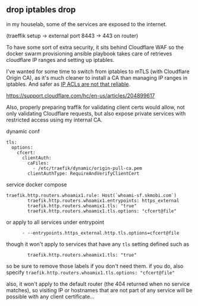 ## drop iptables drop

in my houselab, some of the services are exposed to the internet.

(traeffik setup -> external port 8443 -> 443 on router)

To have some sort of extra security, it sits behind Cloudflare WAF so the docker swarm provisioning ansible playbook takes care of retrieves cloudflare IP ranges and setting up iptables.

I've wanted for some time to switch from iptables to mTLS (with Cloudflare Origin CA), as it's much cleaner to install a CA than managing IP ranges in iptables. And safer as [IP ACLs are not that reliable](https://jychp.medium.com/how-to-bypass-cloudflare-bot-protection-1f2c6c0c36fb).

https://support.cloudflare.com/hc/en-us/articles/204899617

Also, properly preparing traffik for validating client certs would allow, not only validating Cloudflare requests, but also expose private services with restricted access using my internal CA.

dynamic conf

```
tls:
  options:
    cfcert:
      clientAuth:
        caFiles:
          - /etc/traefik/dynamic/origin-pull-ca.pem
        clientAuthType: RequireAndVerifyClientCert
```

service docker compose
```
traefik.http.routers.whoamix1.rule: Host(`whoami-sf.skmobi.com`)
        traefik.http.routers.whoamix1.entrypoints: https_external
        traefik.http.routers.whoamix1.tls: "true"
        traefik.http.routers.whoamix1.tls.options: "cfcert@file"
```

or apply to all services under entrypoint
```
      - --entrypoints.https_external.http.tls.options=cfcert@file
```

though it won't apply to services that have any `tls` setting defined such as
```
        traefik.http.routers.whoamix1.tls: "true"
```
so be sure to remove those labels if you don't need them. if you do, also specify `traefik.http.routers.whoamix1.tls.options: "cfcert@file"`

also, it won't apply to the default router (the 404 returned when no service matches), so visiting IP or hostnames that are not part of any service will be possible with any client certificate...
